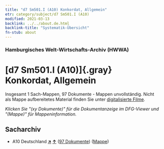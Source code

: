 ```yaml
---
title: "d7 Sm501.I (A10) Konkordat, Allgemein"
etr: category/subject/d7 Sm501.I (A10)
modified: 2021-03-13
backlink: ../../about.de.html
backlink-title: "Systematik-Übersicht"
fn-stub: about
---
```


### Hamburgisches Welt-Wirtschafts-Archiv (HWWA)
# [d7 Sm501.I (A10)]{.gray}&#8201; Konkordat, Allgemein&#160; 




Insgesamt 1 Sach-Mappen, 97 Dokumente - Mappen unvollständig.
Nicht als Mappe aufbereitetes Material finden Sie unter [digitalisierte Filme](/film/h1_sh).

_Klicken Sie "(xy Dokumente)" für die Dokumentanzeige im DFG-Viewer und "(Mappe)" für Mappeninformation._

## Sacharchiv



- A10 Deutschland [**&nearr;**](../../../geo/i/126128/about.de.html "Deutschland (alle Mappen)") [**&uarr;**](../../../geo/about.de.html#A10 "Ländersystematik") (<a href="https://pm20.zbw.eu/dfgview/sh/126128,144249" title="über: Deutschland : Konkordat, Allgemein" target="_blank">97 Dokumente</a>) ([Mappe](http://purl.org/pressemappe20/folder/sh/126128,144249))


